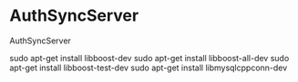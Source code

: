 # AuthSyncServer
AuthSyncServer

sudo apt-get install libboost-dev
sudo apt-get install libboost-all-dev
sudo apt-get install libboost-test-dev
sudo apt-get install libmysqlcppconn-dev
